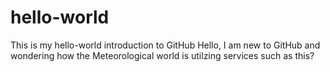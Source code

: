 # hello-world
This is my hello-world introduction to GitHub
Hello, I am new to GitHub and wondering how the Meteorological world is utilzing services such as this?
